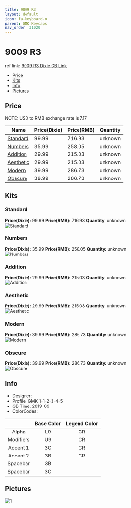 ```yaml
---
title: 9009 R3
layout: default
icon: fa-keyboard-o
parent: GMK Keycaps
nav_order: 31020
---
```


# 9009 R3

ref link: [9009 R3 Dixie GB Link](https://dixiemech.store/collections/gmk-9009-round-3/products/gmk-9009-round-3)

* [Price](#price)
* [Kits](#kits)
* [Info](#info)
* [Pictures](#pictures)


## Price  
NOTE: USD to RMB exchange rate is 7.17

| Name          | Price(Dixie)    |  Price(RMB) | Quantity |
| ------------- | ------------ |  ---------- | -------- |
|[Standard](#standard)|99.99|716.93|unknown|
|[Numbers](#numbers)|35.99|258.05|unknown|
|[Addition](#addition)|29.99|215.03|unknown|
|[Aesthetic](#aesthetic)|29.99|215.03|unknown|
|[Modern](#modern)|39.99|286.73|unknown|
|[Obscure](#obscure)|39.99|286.73|unknown|


## Kits
### Standard
**Price(Dixie):** 99.99    **Price(RMB):** 716.93    **Quantity:** unknown  
<img src="{{ 'assets/images/gmk-keycaps/9009r3/kits_pics/standard.jpg' | relative_url }}" alt="Standard" class="image featured">

### Numbers
**Price(Dixie):** 35.99    **Price(RMB):** 258.05    **Quantity:** unknown  
<img src="{{ 'assets/images/gmk-keycaps/9009r3/kits_pics/numbers.jpg' | relative_url }}" alt="Numbers" class="image featured">

### Addition
**Price(Dixie):** 29.99    **Price(RMB):** 215.03    **Quantity:** unknown  
<img src="{{ 'assets/images/gmk-keycaps/9009r3/kits_pics/addition.jpg' | relative_url }}" alt="Addition" class="image featured">

### Aesthetic
**Price(Dixie):** 29.99    **Price(RMB):** 215.03    **Quantity:** unknown  
<img src="{{ 'assets/images/gmk-keycaps/9009r3/kits_pics/aesthetic.jpg' | relative_url }}" alt="Aesthetic" class="image featured">

### Modern
**Price(Dixie):** 39.99    **Price(RMB):** 286.73    **Quantity:** unknown  
<img src="{{ 'assets/images/gmk-keycaps/9009r3/kits_pics/modern.jpg' | relative_url }}" alt="Modern" class="image featured">

### Obscure
**Price(Dixie):** 39.99    **Price(RMB):** 286.73    **Quantity:** unknown  
<img src="{{ 'assets/images/gmk-keycaps/9009r3/kits_pics/obscure.jpg' | relative_url }}" alt="Obscure" class="image featured">


## Info
* Designer: 
* Profile: GMK 1-1-2-3-4-5
* GB Time: 2019-09
* ColorCodes:  

| |Base Color     | Legend Color
| :-------------: | :-------------: | :------------:
|Alpha|L9|CR
|Modifiers|U9|CR
|Accent 1|3C|CR
|Accent 2|3B|CR
|Spacebar|3B|
|Spacebar|3C|


## Pictures
<img src="{{ 'assets/images/gmk-keycaps/9009r3/rendering_pics/1.jpg' | relative_url }}" alt="1" class="image featured">
